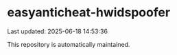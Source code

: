 # easyanticheat-hwidspoofer

Last updated: 2025-06-18 14:53:36

This repository is automatically maintained.

